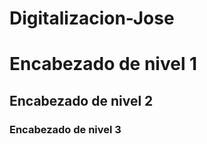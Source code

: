 # Digitalizacion-Jose
   # Encabezado de nivel 1
   ## Encabezado de nivel 2
   ### Encabezado de nivel 3
